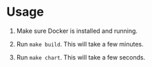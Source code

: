 # Usage

1. Make sure Docker is installed and running.

1. Run `make build`. This will take a few minutes.

1. Run `make chart`. This will take a few seconds.
